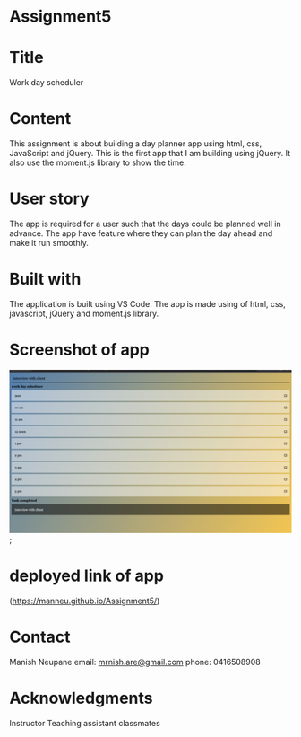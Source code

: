 # Assignment5
# Title
Work day scheduler

# Content
This assignment is about building a day planner app using html, css, JavaScript and jQuery. This is the first app that I am building using jQuery. It also use the moment.js library to show the time.

# User story
The app is required for a user such that the days could be planned well in advance. The app have feature where they can plan the day ahead and make it run smoothly.


# Built with
The application is built using VS Code. The app is made using of html, css, javascript, jQuery and moment.js library.
 
# Screenshot of app
![day planner app screenshot](screenshotDayPlanner.png);

# deployed link of app
(https://manneu.github.io/Assignment5/)

# Contact
Manish Neupane
email: mrnish.are@gmail.com
phone: 0416508908

# Acknowledgments
Instructor
Teaching assistant 
classmates
